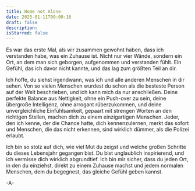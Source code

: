 ```yaml
---
title: Home not Alone
date: 2025-01-11T00:00:16
draft: false
description: 
isStarred: false
---
```

Es war das erste Mal, als wir zusammen gewohnt haben, dass ich verstanden habe, was ein Zuhause ist. Nicht nur vier Wände, sondern ein Ort, an dem man sich geborgen, aufgenommen und verstanden fühlt. Ein Gefühl, das ich davor nicht kannte, und das lag zum größten Teil an dir.

Ich hoffe, du siehst irgendwann, was ich und alle anderen Menschen in dir sehen. Von so vielen Menschen wurdest du schon als die besteste Person auf der Welt beschrieben, und ich kann mich da nur anschließen. Deine perfekte Balance aus Nettigkeit, ohne ein Push-over zu sein, deine übergroße Intelligenz, ohne arrogant rüberzukommen, und deine unvergleichliche Einfühlsamkeit, gepaart mit strengen Worten an den richtigen Stellen, machen dich zu einem einzigartigen Menschen. Jeder, den ich kenne, der die Chance hatte, dich kennenzulernen, merkt das sofort und Menschen, die das nicht erkennen, sind wirklich dümmer, als die Polizei erlaubt.

Ich bin so stolz auf dich, wie viel Mut du zeigst und welche großen Schritte du dieses Lebensjahr gegangen bist. Du bist unglaublich inspirierend, und ich vermisse dich wirklich abgrundtief. Ich bin mir sicher, dass du jeden Ort, in den du einziehst, direkt zu einem Zuhause machst und jedem normalen Menschen, dem du begegnest, das gleiche Gefühl geben kannst.

-A-